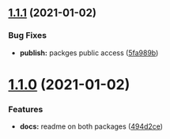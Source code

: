 ## [1.1.1](https://github.com/Vonage/rxzu/compare/v1.1.0...v1.1.1) (2021-01-02)


### Bug Fixes

* **publish:** packges public access ([5fa989b](https://github.com/Vonage/rxzu/commit/5fa989bde55fb04c5246838820fae4f854820f76))

# [1.1.0](https://github.com/Vonage/rxzu/compare/v1.0.0...v1.1.0) (2021-01-02)


### Features

* **docs:** readme on both packages ([494d2ce](https://github.com/Vonage/rxzu/commit/494d2cedf40f7babf477cca43abc068063e69447))
